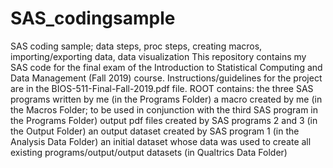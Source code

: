 # SAS_codingsample
SAS coding sample; data steps, proc steps, creating macros, importing/exporting data, data visualization
This repository contains my SAS code for the final exam of the Introduction to Statistical Computing and Data Management (Fall 2019) course. 
Instructions/guidelines for the project are in the BIOS-511-Final-Fall-2019.pdf file.
ROOT contains:
  the three SAS programs written by me (in the Programs Folder)
  a macro created by me (in the Macros Folder; to be used in conjunction with the third SAS program in the Programs Folder)
  output pdf files created by SAS programs 2 and 3 (in the Output Folder)
  an output dataset created by SAS program 1 (in the Analysis Data Folder)
  an initial dataset whose data was used to create all existing programs/output/output datasets (in Qualtrics Data Folder)
  
